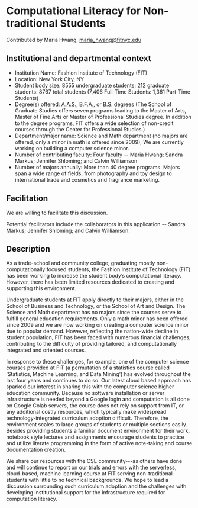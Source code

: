 # Computational Literacy for Non-traditional Students
Contributed by Maria Hwang, maria_hwang@fitnyc.edu

## Institutional and departmental context
- Institution Name: Fashion Institute of Technology (FIT)
- Location: New York City, NY
- Student body size: 8555 undergraduate students; 212 graduate students: 8767 total students
(7,406 Full-Time Students: 1,361 Part-Time Students)
- Degree(s) offered: A.A.S., B.F.A., or B.S. degrees (The School of Graduate Studies offers
seven programs leading to the Master of Arts, Master of Fine Arts or Master of Professional
Studies degree. In addition to the degree programs, FIT offers a wide selection of non-credit
courses through the Center for Professional Studies.)
- Department/major name: Science and Math department (no majors are offered, only a minor
in math is offered since 2009); We are currently working on building a computer science minor.
- Number of contributing faculty: Four faculty -- Maria Hwang; Sandra Markus; Jennifer
Shloming; and Calvin Williamson
- Number of majors annually: More than 40 degree programs. Majors span a wide range of
fields, from photography and toy design to international trade and cosmetics and fragrance
marketing.

## Facilitation
We are willing to facilitate this discussion.

Potential facilitators include the collaborators in this
application -- Sandra Markus; Jennifer Shloming; and Calvin Williamson.

## Description
As a trade-school and community college, graduating mostly non-computationally focused students, the Fashion Institute of Technology (FIT) has been working to increase the student body’s computational literacy. However, there has been limited resources dedicated to creating and supporting this environment.

Undergraduate students at FIT apply directly to their majors,
either in the School of Business and Technology, or the School of Art and Design. The Science and Math department has no majors since the courses serve to fulfill general education requirements. Only a math minor has been offered since 2009 and we are now working on creating a computer science minor due to popular demand. However, reflecting the nation-wide decline in student population, FIT has been faced with numerous financial challenges, contributing to the difficulty of providing tailored, and computationally integrated and oriented courses.

In response to these challenges, for example, one of the computer science courses provided at FIT (a permutation of a statistics course called ‘Statistics, Machine Learning, and Data Mining’) has evolved throughout the last four years and continues to do so. Our latest cloud based approach has sparked our interest in sharing this with the computer science higher education community. Because no software installation or server infrastructure is needed beyond a Google login and computation is all done on Google Colab servers, the course does not rely on support from IT, or any additional costly resources, which typically make widespread technology-integrated curriculum adoption difficult. Therefore, the environment scales to large groups of students or multiple sections easily. Besides providing students a familiar document environment for their work, notebook style lectures and assignments encourage students to practice and utilize literate programming in the form of active note-taking and course documentation creation.

We share our resources with the CSE community---as others have done and will continue to report on our trials and errors with the serverless, cloud-based, machine learning course at FIT serving non-traditional students with little to no technical backgrounds. We hope to lead a discussion surrounding such curriculum adoption and the challenges with developing institutional support for the infrastructure required for computation literacy.
